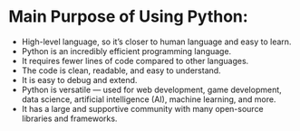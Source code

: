 # Main Purpose of Using Python:
- High-level language, so it’s closer to human language and easy to learn.
- Python is an incredibly efficient programming language.
- It requires fewer lines of code compared to other languages.
- The code is clean, readable, and easy to understand.
- It is easy to debug and extend.
- Python is versatile — used for web development, game development, data science, artificial intelligence (AI), machine learning, and more.
- It has a large and supportive community with many open-source libraries and frameworks.
